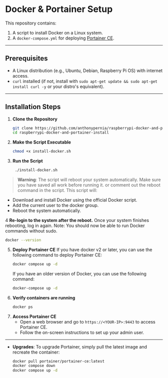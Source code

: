 # Docker & Portainer Setup

This repository contains:
1. A script to install Docker on a Linux system.
2. A `docker-compose.yml` for deploying [Portainer CE](https://www.portainer.io/).

---

## Prerequisites

- A Linux distribution (e.g., Ubuntu, Debian, Raspberry Pi OS) with internet access.
- `curl` installed (if not, install with `sudo apt-get update && sudo apt-get install curl -y` or your distro's equivalent).

---

## Installation Steps

1. **Clone the Repository**

   ```bash
   git clone https://github.com/anthonypernia/raspberrypi-docker-and-portainer-install.git
   cd raspberrypi-docker-and-portainer-install
    ```
2. **Make the Script Executable**

   ```bash
   chmod +x install-docker.sh
   ```
3. **Run the Script**

   ```bash
    ./install-docker.sh
    ```
> **Warning**: The script will reboot your system automatically. Make sure you have saved all work before running it. or comment out the reboot command in the script.
This script will:
- Download and install Docker using the official Docker script.
- Add the current user to the docker group.
- Reboot the system automatically.

4 **Re-login to the system after the reboot.**
Once your system finishes rebooting, log in again.
Note: You should now be able to run Docker commands without sudo.
```bash
docker --version
```
5. **Deploy Portainer CE**
If you have docker v2 or later, you can use the following command to deploy Portainer CE:
   ```bash
   docker compose up -d
    ```
    If you have an older version of Docker, you can use the following command:
    ```bash
    docker-compose up -d
    ```
6. **Verify containers are running**
   ```bash
   docker ps
   ```
7. **Access Portainer CE**
    - Open a web browser and go to `https://<YOUR-IP>:9443` to access Portainer CE.
    - Follow the on-screen instructions to set up your admin user.


---

- **Upgrades**: To upgrade Portainer, simply pull the latest image and recreate the container:
  ```bash
  docker pull portainer/portainer-ce:latest
  docker compose down
  docker compose up -d
